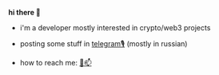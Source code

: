 **hi there 👋**

- i'm a developer mostly interested in crypto/web3 projects

- posting some stuff in [telegram🎙](https://t.me/mevsinternet) (mostly in russian)

- how to reach me: [💌📫](mailto:z0rats@proton.me)
